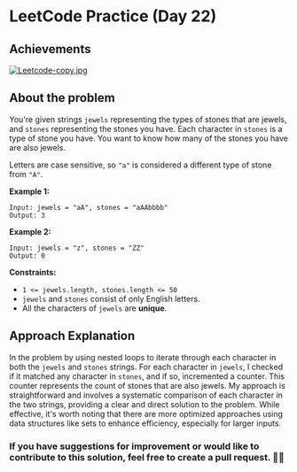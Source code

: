 # LeetCode Practice  (Day 22)

## Achievements

[![Leetcode-copy.jpg](https://i.postimg.cc/PJhVpCTq/Leetcode-copy.jpg)](https://postimg.cc/VrGW2LSy)

## About the problem
You're given strings  `jewels`  representing the types of stones that are jewels, and  `stones`  representing the stones you have. Each character in  `stones`  is a type of stone you have. You want to know how many of the stones you have are also jewels.

Letters are case sensitive, so  `"a"`  is considered a different type of stone from  `"A"`.

**Example 1:**

```
Input: jewels = "aA", stones = "aAAbbbb"
Output: 3
```

**Example 2:**

```
Input: jewels = "z", stones = "ZZ"
Output: 0
```

**Constraints:**

-   `1 <= jewels.length, stones.length <= 50`
-   `jewels`  and  `stones`  consist of only English letters.
-   All the characters of `jewels`  are  **unique**.

## Approach Explanation

In the problem by using nested loops to iterate through each character in both the `jewels` and `stones` strings. For each character in `jewels`, I checked if it matched any character in `stones`, and if so, incremented a counter. This counter represents the count of stones that are also jewels. My approach is straightforward and involves a systematic comparison of each character in the two strings, providing a clear and direct solution to the problem. While effective, it's worth noting that there are more optimized approaches using data structures like sets to enhance efficiency, especially for larger inputs.

### If you have suggestions for improvement or would like to contribute to this solution, feel free to create a pull request. 🙌😇
